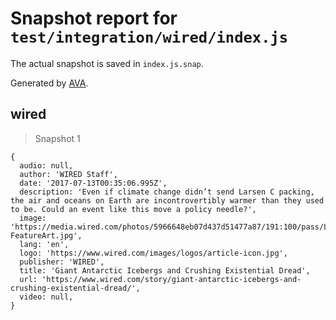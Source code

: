 # Snapshot report for `test/integration/wired/index.js`

The actual snapshot is saved in `index.js.snap`.

Generated by [AVA](https://avajs.dev).

## wired

> Snapshot 1

    {
      audio: null,
      author: 'WIRED Staff',
      date: '2017-07-13T00:35:06.995Z',
      description: 'Even if climate change didn’t send Larsen C packing, the air and oceans on Earth are incontrovertibly warmer than they used to be. Could an event like this move a policy needle?',
      image: 'https://media.wired.com/photos/5966648eb07d437d51477a87/191:100/pass/LarsenC-FeatureArt.jpg',
      lang: 'en',
      logo: 'https://www.wired.com/images/logos/article-icon.jpg',
      publisher: 'WIRED',
      title: 'Giant Antarctic Icebergs and Crushing Existential Dread',
      url: 'https://www.wired.com/story/giant-antarctic-icebergs-and-crushing-existential-dread/',
      video: null,
    }
